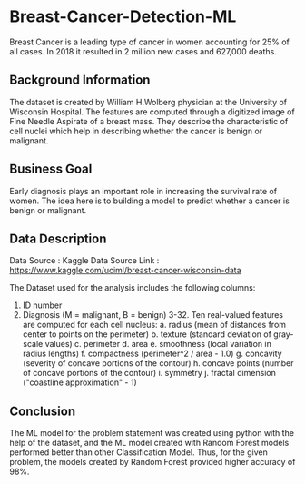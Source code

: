 # Breast-Cancer-Detection-ML
Breast Cancer is a leading type of cancer in women accounting for 25% of all cases. In 2018 it resulted in 2 million new cases and 627,000 deaths.

## Background Information
The dataset is created by William H.Wolberg physician at the University of Wisconsin Hospital. The features are computed through a digitized image of Fine Needle Aspirate of a breast mass. They describe the characteristic of cell nuclei which help in describing whether the cancer is benign or malignant.

## Business Goal
Early diagnosis plays an important role in increasing the survival rate of women. The idea here is to building a model to predict whether a cancer is benign or malignant. 

## Data Description
Data Source : Kaggle
Data Source Link : https://www.kaggle.com/uciml/breast-cancer-wisconsin-data

The Dataset used for the analysis includes the following columns:
1. ID number 
2. Diagnosis (M = malignant, B = benign) 
3-32. Ten real-valued features are computed for each cell nucleus: 
a. radius (mean of distances from center to points on the perimeter) 
b. texture (standard deviation of gray-scale values) 
c. perimeter 
d. area 
e. smoothness (local variation in radius lengths) 
f. compactness (perimeter^2 / area - 1.0) 
g. concavity (severity of concave portions of the contour) 
h. concave points (number of concave portions of the contour) 
i. symmetry 
j. fractal dimension ("coastline approximation" - 1)

## Conclusion
The ML model for the problem statement was created using python with the help of the dataset, and the ML model created with Random Forest models performed better than other Classification Model. Thus, for the given problem, the models created by Random Forest provided higher accuracy of 98%.
